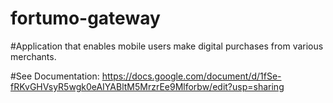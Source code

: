 # fortumo-gateway

#Application that enables mobile users make digital purchases from various merchants.

#See Documentation: https://docs.google.com/document/d/1fSe-fRKvGHVsyR5wgk0eAIYABltM5MrzrEe9Mlforbw/edit?usp=sharing 

